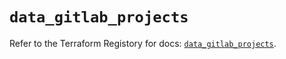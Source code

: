 # `data_gitlab_projects`

Refer to the Terraform Registory for docs: [`data_gitlab_projects`](https://registry.terraform.io/providers/gitlabhq/gitlab/16.3.0/docs/data-sources/projects).
